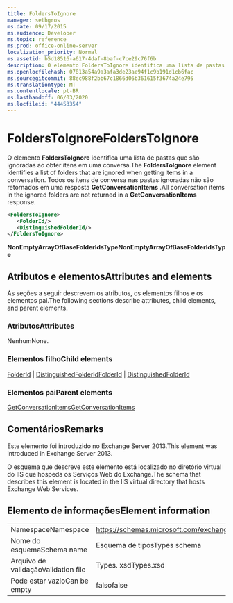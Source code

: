 ```yaml
---
title: FoldersToIgnore
manager: sethgros
ms.date: 09/17/2015
ms.audience: Developer
ms.topic: reference
ms.prod: office-online-server
localization_priority: Normal
ms.assetid: b5d18516-a617-4daf-8baf-c7ce29c76f6b
description: O elemento FoldersToIgnore identifica uma lista de pastas que são ignoradas ao obter itens em uma conversa. Todos os itens de conversa nas pastas ignoradas não são retornados em uma resposta GetConversationItems.
ms.openlocfilehash: 07813a54a9a3afa3de23ae94f1c9b191d1cb6fac
ms.sourcegitcommit: 88ec988f2bb67c1866d06b361615f3674a24e795
ms.translationtype: MT
ms.contentlocale: pt-BR
ms.lasthandoff: 06/03/2020
ms.locfileid: "44453354"
---
```

# <a name="folderstoignore"></a><span data-ttu-id="4ae1e-104">FoldersToIgnore</span><span class="sxs-lookup"><span data-stu-id="4ae1e-104">FoldersToIgnore</span></span>

<span data-ttu-id="4ae1e-105">O elemento **FoldersToIgnore** identifica uma lista de pastas que são ignoradas ao obter itens em uma conversa.</span><span class="sxs-lookup"><span data-stu-id="4ae1e-105">The **FoldersToIgnore** element identifies a list of folders that are ignored when getting items in a conversation.</span></span> <span data-ttu-id="4ae1e-106">Todos os itens de conversa nas pastas ignoradas não são retornados em uma resposta **GetConversationItems** .</span><span class="sxs-lookup"><span data-stu-id="4ae1e-106">All conversation items in the ignored folders are not returned in a **GetConversationItems** response.</span></span> 
  
```XML
<FoldersToIgnore>
   <FolderId/>
   <DistinguishedFolderId/>
</FoldersToIgnore>
```

 <span data-ttu-id="4ae1e-107">**NonEmptyArrayOfBaseFolderIdsType**</span><span class="sxs-lookup"><span data-stu-id="4ae1e-107">**NonEmptyArrayOfBaseFolderIdsType**</span></span>
## <a name="attributes-and-elements"></a><span data-ttu-id="4ae1e-108">Atributos e elementos</span><span class="sxs-lookup"><span data-stu-id="4ae1e-108">Attributes and elements</span></span>

<span data-ttu-id="4ae1e-109">As seções a seguir descrevem os atributos, os elementos filhos e os elementos pai.</span><span class="sxs-lookup"><span data-stu-id="4ae1e-109">The following sections describe attributes, child elements, and parent elements.</span></span>
  
### <a name="attributes"></a><span data-ttu-id="4ae1e-110">Atributos</span><span class="sxs-lookup"><span data-stu-id="4ae1e-110">Attributes</span></span>

<span data-ttu-id="4ae1e-111">Nenhum</span><span class="sxs-lookup"><span data-stu-id="4ae1e-111">None.</span></span>
  
### <a name="child-elements"></a><span data-ttu-id="4ae1e-112">Elementos filho</span><span class="sxs-lookup"><span data-stu-id="4ae1e-112">Child elements</span></span>

<span data-ttu-id="4ae1e-113">[FolderId](folderid.md)  |  [DistinguishedFolderId](distinguishedfolderid.md)</span><span class="sxs-lookup"><span data-stu-id="4ae1e-113">[FolderId](folderid.md) | [DistinguishedFolderId](distinguishedfolderid.md)</span></span>
  
### <a name="parent-elements"></a><span data-ttu-id="4ae1e-114">Elementos pai</span><span class="sxs-lookup"><span data-stu-id="4ae1e-114">Parent elements</span></span>

[<span data-ttu-id="4ae1e-115">GetConversationItems</span><span class="sxs-lookup"><span data-stu-id="4ae1e-115">GetConversationItems</span></span>](getconversationitems.md)
  
## <a name="remarks"></a><span data-ttu-id="4ae1e-116">Comentários</span><span class="sxs-lookup"><span data-stu-id="4ae1e-116">Remarks</span></span>

<span data-ttu-id="4ae1e-117">Este elemento foi introduzido no Exchange Server 2013.</span><span class="sxs-lookup"><span data-stu-id="4ae1e-117">This element was introduced in Exchange Server 2013.</span></span>
  
<span data-ttu-id="4ae1e-118">O esquema que descreve este elemento está localizado no diretório virtual do IIS que hospeda os Serviços Web do Exchange.</span><span class="sxs-lookup"><span data-stu-id="4ae1e-118">The schema that describes this element is located in the IIS virtual directory that hosts Exchange Web Services.</span></span>
  
## <a name="element-information"></a><span data-ttu-id="4ae1e-119">Elemento de informações</span><span class="sxs-lookup"><span data-stu-id="4ae1e-119">Element information</span></span>

|||
|:-----|:-----|
|<span data-ttu-id="4ae1e-120">Namespace</span><span class="sxs-lookup"><span data-stu-id="4ae1e-120">Namespace</span></span>  <br/> |https://schemas.microsoft.com/exchange/services/2006/types  <br/> |
|<span data-ttu-id="4ae1e-121">Nome do esquema</span><span class="sxs-lookup"><span data-stu-id="4ae1e-121">Schema name</span></span>  <br/> |<span data-ttu-id="4ae1e-122">Esquema de tipos</span><span class="sxs-lookup"><span data-stu-id="4ae1e-122">Types schema</span></span>  <br/> |
|<span data-ttu-id="4ae1e-123">Arquivo de validação</span><span class="sxs-lookup"><span data-stu-id="4ae1e-123">Validation file</span></span>  <br/> |<span data-ttu-id="4ae1e-124">Types. xsd</span><span class="sxs-lookup"><span data-stu-id="4ae1e-124">Types.xsd</span></span>  <br/> |
|<span data-ttu-id="4ae1e-125">Pode estar vazio</span><span class="sxs-lookup"><span data-stu-id="4ae1e-125">Can be empty</span></span>  <br/> |<span data-ttu-id="4ae1e-126">falso</span><span class="sxs-lookup"><span data-stu-id="4ae1e-126">false</span></span>  <br/> |
   

